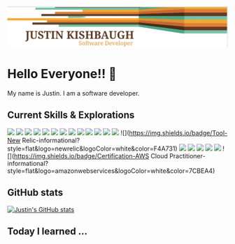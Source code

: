 ![ReadMe Header](/images/JustinBanner.png)
# Hello Everyone!! :sauropod:

My name is Justin. I am a software developer.

## Current Skills & Explorations

![](https://img.shields.io/badge/Framework-Spring-informational?style=flat&logo=Spring&logoColor=white&color=F4A731)
![](https://img.shields.io/badge/Language-Java-informational?style=flat&logo=Java&logoColor=white&color=E17F33)
![](https://img.shields.io/badge/Framework-React-informational?style=flat&logo=React&logoColor=white&color=653A27)
![](https://img.shields.io/badge/Framework-Angular-informational?style=flat&logo=Angular&logoColor=white&color=653A27)
![](https://img.shields.io/badge/Language-Javascript-informational?style=flat&logo=JavaScript&logoColor=white&color=7CBEA4)
![](https://img.shields.io/badge/Language-Kotlin-informational?style=flat&logo=kotlin&logoColor=white&color=7CBEA4)
![](https://img.shields.io/badge/Exploration-Rust-informational?style=flat&logo=Rust&logoColor=white&color=F4A731)
![](https://img.shields.io/badge/Exploration-Go-informational?style=flat&logo=Go&logoColor=white&color=E17F33)
![](https://img.shields.io/badge/Framework-.NET-informational?style=flat&logo=.NET&logoColor=white&color=653A27)
![](https://img.shields.io/badge/Language-CSharp-informational?style=flat&logo=C-Sharp&logoColor=white&color=7CBEA4)
![](https://img.shields.io/badge/Tool-SQL-informational?style=flat&logo=Microsoft-SQL-Server&logoColor=white&color=F4A731)
![](https://img.shields.io/badge/Tool-ArgoCd-informational?style=flat&logo=argo&logoColor=white&color=F4A731)
![](https://img.shields.io/badge/Tool-OpenShift-informational?style=flat&logo=redhatopenshift&logoColor=white&color=F4A731)
![](https://img.shields.io/badge/Tool-New Relic-informational?style=flat&logo=newrelic&logoColor=white&color=F4A731)
![](https://img.shields.io/badge/Tool-MySql-informational?style=flat&logo=MySQL&logoColor=white&color=E17F33)
![](https://img.shields.io/badge/Tool-Intellij-informational?style=flat&logo=Intellij-IDEA&logoColor=white&color=653A27)
![](https://img.shields.io/badge/Tool-WSL-informational?style=flat&logo=Windows-Terminal&logoColor=white&color=7CBEA4)
![](https://img.shields.io/badge/Tool-Splunk-informational?style=flat&logo=splunk&logoColor=white&color=7CBEA4)
![](https://img.shields.io/badge/Certification-Azure-Developer-informational?style=flat&logo=Azure-DevOps&logoColor=white&color=7CBEA4)
![](https://img.shields.io/badge/Certification-AWS Cloud Practitioner-informational?style=flat&logo=amazonwebservices&logoColor=white&color=7CBEA4)

## GitHub stats

[![Justin's GitHub stats](https://github-readme-stats.vercel.app/api/top-langs?username=jkishbaugh&count_private=true&show_icons=true&theme=highcontrast)](https://github.com/anuraghazra/github-readme-stats)

## Today I learned ...

